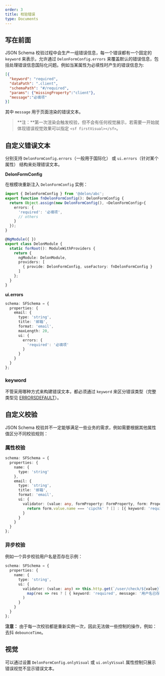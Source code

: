 ```yaml
---
order: 3
title: 校验错误
type: Documents
---
```


## 写在前面

JSON Schema 校验过程中会生产一组错误信息，每一个错误都有一个固定的 `keyword` 来表示，允许通过 `DelonFormConfig.errors` 来覆盖默认的错误信息，包括处理错误信息国际化问题。例如当某属性为必填性时产生的错误信息为:

```json
[{
  "keyword": "required",
  "dataPath": ".client",
  "schemaPath": "#/required",
  "params": {"missingProperty":"client"},
  "message":"必填项"
}]
```

其中 `message` 用于页面渲染的错误文本。

> **注：**第一次渲染会触发校验，但不会有任何视觉展示，若需要一开始就体现错误视觉效果可以指定 `<sf firstVisual></sf>`。

## 自定义错误文本

分别支持 `DelonFormConfig.errors`（一般用于国际化） 或 `ui.errors`（针对某个属性） 结构来处理错误文本。

**DelonFormConfig**

在根模块重新注入 `DelonFormConfig` 实例：

```ts
import { DelonFormConfig } from '@delon/abc';
export function fnDelonFormConfig(): DelonFormConfig {
  return Object.assign(new DelonFormConfig(), <DelonFormConfig>{
    errors: {
      'required': '必填项',
      // others
    }
  });
}

@NgModule({ })
export class DelonModule {
  static forRoot(): ModuleWithProviders {
    return {
      ngModule: DelonModule,
      providers: [
        { provide: DelonFormConfig, useFactory: fnDelonFormConfig }
      ]
    };
  }
}
```

**ui.errors**

```ts
schema: SFSchema = {
  properties: {
    email: {
      type: 'string',
      title: '邮箱',
      format: 'email',
      maxLength: 20,
      ui: {
        errors: {
          'required': '必填项'
        }
      }
    }
  }
};
```

### keyword

不管采用哪种方式来构建错误文本，都必须通过 `keyword` 来区分错误类型（完整类型见 [ERRORSDEFAULT](https://github.com/ng-alain/delon/blob/master/packages/form/src/errors.ts#L4)）。

## 自定义校验

JSON Schema 校验并不一定能够满足一些业务的需求，例如需要根据其他属性值区分不同校验规则：

### 属性校验

```ts
schema: SFSchema = {
  properties: {
    name: {
      type: 'string'
    },
    email: {
      type: 'string',
      title: '邮箱',
      format: 'email',
      ui: {
        validator: (value: any, formProperty: FormProperty, form: PropertyGroup) => {
          return form.value.name === 'cipchk' ? [] : [{ keyword: 'required', message: '必须是cipchk@qq.com'}];
        }
      }
    }
  }
};
```

### 异步校验

例如一个异步校验用户名是否存在示例：

```ts
schema: SFSchema = {
  properties: {
    name: {
      type: 'string',
      ui: {
        validator: (value: any) => this.http.get(`/user/check/${value}`).pipe(
          map(res => res ? [ { keyword: 'required', message: '用户名已存在'} ] : [])
        )
      }
    }
  }
};
```

**注意：** 由于每一次校验都是重新实例一次，因此无法做一些控制的操作，例如：去抖 `debounceTime`。

## 视觉

可以通过设置 `DelonFormConfig.onlyVisual` 或 `ui.onlyVisual` 属性控制只展示错误视觉不显示错误文本。
